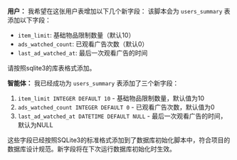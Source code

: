 **用户：** 我希望在这张用户表增加以下几个新字段：
该脚本会为 `users_summary` 表添加以下字段：
- `item_limit`: 基础物品限制数量（默认10）
- `ads_watched_count`: 已观看广告次数（默认0）
- `last_ad_watched_at`: 最后一次观看广告的时间

请按照sqlite3的库表格式添加。

**智能体：** 我已经成功为 `users_summary` 表添加了三个新字段：

1. `item_limit INTEGER DEFAULT 10` - 基础物品限制数量，默认值为10
2. `ads_watched_count INTEGER DEFAULT 0` - 已观看广告次数，默认值为0  
3. `last_ad_watched_at DATETIME DEFAULT NULL` - 最后一次观看广告的时间，默认为NULL

这些字段已经按照SQLite3的标准格式添加到了数据库初始化脚本中，符合项目的数据库设计规范。新字段将在下次运行数据库初始化时生效。